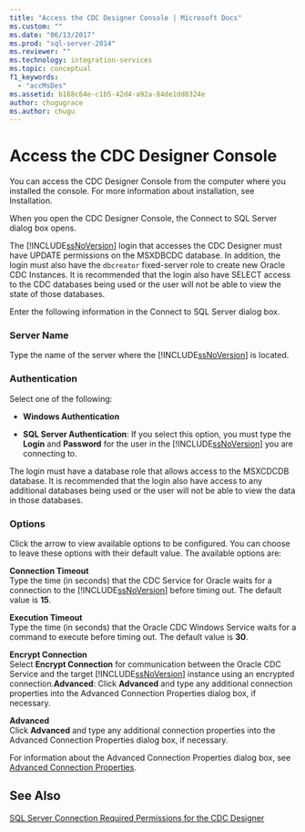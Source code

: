 ```yaml
---
title: "Access the CDC Designer Console | Microsoft Docs"
ms.custom: ""
ms.date: "06/13/2017"
ms.prod: "sql-server-2014"
ms.reviewer: ""
ms.technology: integration-services
ms.topic: conceptual
f1_keywords: 
  - "accMsDes"
ms.assetid: b168c64e-c1b5-42d4-a92a-84de1dd0324e
author: chugugrace
ms.author: chugu
---
```

# Access the CDC Designer Console
  You can access the CDC Designer Console from the computer where you installed the console. For more information about installation, see Installation.  
  
 When you open the CDC Designer Console, the Connect to SQL Server dialog box opens.  
  
 The [!INCLUDE[ssNoVersion](../../includes/ssnoversion-md.md)] login that accesses the CDC Designer must have UPDATE permissions on the MSXDBCDC database. In addition, the login must also have the `dbcreator` fixed-server role to create new Oracle CDC Instances. It is recommended that the login also have SELECT access to the CDC databases being used or the user will not be able to view the state of those databases.  
  
 Enter the following information in the Connect to SQL Server dialog box.  
  
### Server Name  
 Type the name of the server where the [!INCLUDE[ssNoVersion](../../includes/ssnoversion-md.md)] is located.  
  
### Authentication  
 Select one of the following:  
  
-   **Windows Authentication**  
  
-   **SQL Server Authentication**: If you select this option, you must type the **Login** and **Password** for the user in the [!INCLUDE[ssNoVersion](../../includes/ssnoversion-md.md)] you are connecting to.  
  
 The login must have a database role that allows access to the MSXCDCDB database. It is recommended that the login also have access to any additional databases being used or the user will not be able to view the data in those databases.  
  
### Options  
 Click the arrow to view available options to be configured. You can choose to leave these options with their default value. The available options are:  
  
 **Connection Timeout**  
 Type the time (in seconds) that the CDC Service for Oracle waits for a connection to the [!INCLUDE[ssNoVersion](../../includes/ssnoversion-md.md)] before timing out. The default value is **15**.  
  
 **Execution Timeout**  
 Type the time (in seconds) that the Oracle CDC Windows Service waits for a command to execute before timing out. The default value is **30**.  
  
 **Encrypt Connection**  
 Select **Encrypt Connection** for communication between the Oracle CDC Service and the target [!INCLUDE[ssNoVersion](../../includes/ssnoversion-md.md)] instance using an encrypted connection.**Advanced**: Click **Advanced** and type any additional connection properties into the Advanced Connection Properties dialog box, if necessary.  
  
 **Advanced**  
 Click **Advanced** and type any additional connection properties into the Advanced Connection Properties dialog box, if necessary.  
  
 For information about the Advanced Connection Properties dialog box, see [Advanced Connection Properties](advanced-connection-properties.md).  
  
## See Also  
 [SQL Server Connection Required Permissions for the CDC Designer](sql-server-connection-required-permissions-for-the-cdc-designer.md)  
  
  
